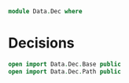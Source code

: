 ```agda
module Data.Dec where
```

# Decisions

```agda
open import Data.Dec.Base public
open import Data.Dec.Path public
```
